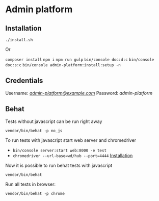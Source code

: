 Admin platform
==============

Installation
------------

`./install.sh`

Or

`composer install`
`npm i`
`npm run gulp`
`bin/console doc:d:c`
`bin/console doc:s:c`
`bin/console admin-platform:install:setup -n`

Credentials
-----------

Username: *admin-platform@example.com*
Password: *admin-platform*

Behat
-----

Tests without javascript can be run right away

`vendor/bin/behat -p no_js`

To run tests with javascript start web server and chromedriver
 - `bin/console server:start web:8000 -e test`
 - `chromedriver --url-base=wd/hub --port=4444` [Installation](https://gist.github.com/ziadoz/3e8ab7e944d02fe872c3454d17af31a5)

Now it is possible to run behat tests with javascript

`vendor/bin/behat`

Run all tests in browser:

`vendor/bin/behat -p chrome`
